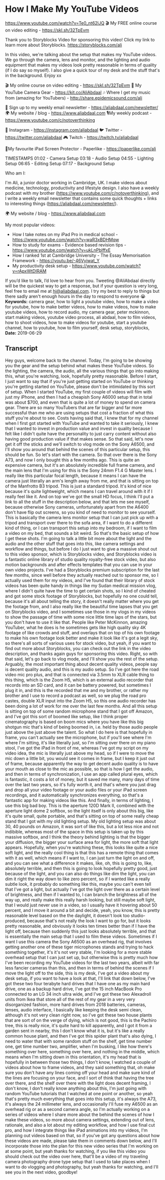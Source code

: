 # How I Make My YouTube Videos
https://www.youtube.com/watch?v=Te0_nt62lJQ
🎬 My FREE online course on video editing - https://skl.sh/32TpEvm

Thank you to Storyblocks Video for sponsoring this video! Click my link to learn more about Storyblocks. https://storyblocks.com/ali

In this video, we're talking about the setup that makes my YouTube videos. We go through the camera, lens and monitor, and the lighting and audio equipment that makes my videos look pretty reasonable in terms of quality (if I do say so myself). I also give a quick tour of my desk and the stuff that's in the background. Enjoy xx

🎬 My online course on video editing - https://skl.sh/32TpEvm
🎥 My YouTube Camera Gear - https://kit.co/AliAbdaal
🎶 Where I get my music from (amazing for YouTubers) - http://share.epidemicsound.com/ali

💌 Sign up to my weekly email newsletter - https://aliabdaal.com/newsletter/
🌍 My website / blog - https://www.aliabdaal.com 
🎙My weekly podcast - https://www.youtube.com/c/notoverthinking 

📸 Instagram - https://instagram.com/aliabdaal
🐦 Twitter - https://twitter.com/aliabdaal
🎮 Twitch - https://twitch.tv/aliabdaal

📝My favourite iPad Screen Protector - Paperlike - https://paperlike.com/ali

TIMESTAMPS
01:02 - Camera Setup
03:18 - Audio Setup
04:55 - Lighting Setup
06:65 - Editing Setup
07:17 - Background Setup

Who am I:

I'm Ali, a junior doctor working in Cambridge, UK. I make videos about medicine, technology, productivity and lifestyle design. I also have a weekly podcast with my brother (https://www.youtube.com/c/notoverthinking), and I write a weekly email newsletter that contains some quick thoughts + links to interesting things (https://aliabdaal.com/newsletter/).

🌍 My website / blog - https://www.aliabdaal.com 

My most popular videos:

- How I take notes on my iPad Pro in medical school - https://www.youtube.com/watch?v=waR3xBDHMqw
- How to study for exams - Evidence based revision tips - https://www.youtube.com/watch?v=ukLnPbIffxE
- How I ranked 1st at Cambridge University - The Essay Memorisation Framework - https://youtu.be/-46Vyiwat_Y
- My productivity desk setup - https://www.youtube.com/watch?v=rApxWtDIRAM



If you’d like to talk, I’d love to hear from you. Tweeting @AliAbdaal directly will be the quickest way to get a response, but if your question is very long, feel free to email me at hi@aliabdaal.com. I try my best to reply to things but there sadly aren't enough hours in the day to respond to everyone 😭
**Keywords:** camera gear, how to light a youtube video, how to make a video for youtube, how to make better videos, how to make videos, how to make youtube videos, how to record audio, my camera gear, peter mckinnon, start making videos, youtube video process, ali abdaal, how to film videos, how to shoot videos, how to make videos for youtube, start a youtube channel, how to youtube, how to film yourself, desk setup, storyblocks, 
**Date:** 2019-06-29

## Transcript
 Hey guys, welcome back to the channel. Today, I'm going to be showing you the gear and the setup behind what makes these YouTube videos. So the lighting, the camera, the audio, all the various things that go into making this, what you're watching, look, hopefully pretty reasonable. Before I start, I just want to say that if you're just getting started on YouTube or thinking you're getting started on YouTube, please don't be intimidated by this sort of setup. When I started YouTube, my first couple of videos will film with just my iPhone, and then I had a cheapish Sony A6000 setup that in total was about $700, and even that is quite a lot of money to spend on camera gear. There are so many YouTubers that are far bigger and far more successful than me who are using setups that cost a fraction of what this stuff you're about to see. Costs having said that, I knew that for my channel when I first got started with YouTube and wanted to take it seriously, I knew that I wanted to invest in production value and invest in quality because I felt like I didn't quite have the personality to just carry content without also having good production value if that makes sense. So that said, let's now get it off the sticks and we'll switch to vlog mode on the Sony A6500, and I'll show you around that behind the scenes of this particular setup, this should be fun. So let's start with the camera. So that over there is the Sony A73, and now I only bought this a few months ago. This is quite an expensive camera, but it's an absolutely incredible full frame camera, and the main lens that I'm using for this is the Sony 24mm F1.4 G Master lens. I really like this particular focal length, because it means I can have the camera just literally an arm's length away from me, and that is sitting on top of the Manfrotto B3 tripod. This is just a standard tripod. It's kind of nice because it's quite lightweight, which means I can travel around with it if I really feel like it. And on top we've got the small HD focus, I think I'll put a link to all the stuff in the description below, and that lets me see myself, because otherwise Sony cameras, unfortunately apart from the A6400 don't have flip out screens, so you kind of need to monitor to see yourself. This is basically the camera lens monitor setup that I can just pick up with a tripod and transport over there to the sofa area, if I want to do a different kind of thing, or I can transport this setup into my bedroom, if I want to film a video on my bed, that sounds a bit weird. So that's the basic setup of how I get these shots. I'm going to talk a little bit more about the light and the audio and the other stuff that goes into this, like camera settings and workflow and things, but before I do I just want to give a massive shout out to this video sponsor, which is Storyblocks video, and Storyblocks video is a fantastic online library of studio quality royalty-free stock video, but also motion backgrounds and after effects templates that you can use in your own video projects. I've had a Storyblocks premium subscription for the last few months, since well before they actually reached out to sponsor me, so I actually used them for my videos, and I've found that their library of stock videos has been quite handy in things like my Sudan medical mission vlog, where I didn't quite have the time to get certain shots, so I kind of cheated and got some stock footage of Storyblocks, but hopefully no one could tell, because it's all about telling the story, it doesn't really matter where you get the footage from, and I also really like the beautiful time lapses that you get on Storyblocks video, and I sometimes use those in my vlogs in my videos to show the passage of time with some nice little time laps of the stars, but you don't have to use it like that. People like Peter McKinnon, amazing YouTuber, what he does is he sometimes gets like high quality sky 4K footage of like crowds and stuff, and overlays that on top of his own footage to make his own footage look better and make it look like it's got a legit sky, so there's all sorts of various uses for stock video, but yeah, if you want to find out more about Storyblocks, you can check out the link in the video description, and thanks again guys for sponsoring this video. Right, so with that said, let's go back to vlog mode, and I'll show you the rest of the setup. Arguably, the most important thing about decent quality videos, people say is decent quality audio, and this is my audio setup. So I've got here the road video mic pro plus, and that is connected via 3.5mm to XLR cable thing to this thing, which is the Zoom H5, which is an external audio recorder that records into an SD card, and it can be battery powered, but sometimes I plug it in, and this is the recorded that me and my brother, or rather my brother and I use to record a podcast as well, so we plug the road pro castes, double XLR input into the Zoom H5, so this one audio recorder has been doing a lot of work for me over the last few months. And all this setup is sitting on top of some random microphone stand that I got off Amazon, and I've got this sort of boomed like setup, like I think proper cinematography is based on boom mics where you have like this big shotgun mic that's kind of being boomed in, i.e. held by those audio people just above the just above the talent. So what I do here is that hopefully in frame, you can't actually see the microphone, but if you'll see where I'm where I'm sitting, it's like literally just, so I'm sitting over there on my piano stool, I've got the iPad in front of me, whereas I've got my script on my video idea, the mic is literally just above my head, so if I were to move the mic down a little bit, you would see it comes in frame, but I keep it just out of frame, because apparently the way to get decent audio quality is to have your mouth as close to the mic as possible, so that is how I get the audio, and then in terms of synchronization, I use an app called plural eyes, which is fantastic, it costs a lot of money, but it saved me many, many days of time over the last two years, so it's fully worth it, and that's where you just drag and drop all your video footage or your audio files or your iPad screen recordings, and it automatically synchronizes everything, so that's a fantastic app for making videos like this. And finally, in terms of lighting, I use this big bad boy. This is the aperture 120D Mark II, combined with the aperture light dome 2 softbox, so the light itself is only about this big, like it's quite small, quite portable, and that's sitting on top of some really cheap stand that I got with my old lighting setup. My old lighting setup was about 30, 40 pounds on Amazon, it was sort of like this, but a lot less nice and not indibible, whereas most of the space in this setup is taken up by this massive softbox, and I think the theory behind lighting is that the bigger your diffusion, the bigger your surface area for light, the more soft that light appears. Hopefully, when you're watching these, this looks like quite a nice soft light, and the really cool thing is that this has a remote thing that comes with it as well, which means if I want to, I can just turn the light on and off, and you can see what a difference it makes, like, oh, this is going to, like, absolutely terrible, and then this is going to look hopefully pretty good, just because of the light, and you can also do things like dim the light, you can dim it right the way down to like zero percent, so if I wanted like a really subtle look, it probably do something like this, maybe you can't even tell that I've got a light, but actually I've got the light over there as a certain level of brightness, and then if I wanted to, I can branch the brightness all of the way up, and really make this really harsh looking, but still maybe soft light, that I would just never use in a video, so I usually have it hovering about 50 percent, and I move it around a bit and decide, yeah, you know, this is pretty reasonable level based on the the daylight, it doesn't look too studio-produced, because that's not really the look I want to go for, but it looks pretty reasonable, and obviously it looks ten times better than if I have the light off, because then suddenly this just looks absolutely terrible, and that is essentially the main setup that I used to film these videos. Sometimes if I want I use this camera the Sony A6500 as an overhead rig, that involves getting another one of these tiger microphones stands and trying to hack something together, it's it's not very stable, I'm looking for a more stable overhead setup that I can just set up, but otherwise this is pretty much how I've been recording my YouTube videos for the last two years, albeit with far less fancier cameras than this, and then in terms of behind the scenes if I move the light off to the side, this is my desk, I've got a video about my desk setup, if you want to have a look at that, I'll link that down below, I've got these two four terabyte hard drives that I have one as my main hard drive, one as a backup hard drive, I've got the 15 inch MacBook Pro connected to an LG 34 inch ultra wide, and I've got these two Alexadroll units from Ikea that store all of the rest of my gear in a very very disorganized fashion, more hard drives from 2018 batteries, cameras, lenses, audio interface, I basically like keeping the desk semi clean, although it's not very clean right now, so I've got these two house plants that are sort of on the verge of dying, which is not good, this is the Pachiro tree, this is really nice, it's quite hard to kill apparently, and I got it from a garden sent in nearby, this I don't know what it is, but it's like a really common house plant, and then I've got this spider plant that's also dying, I need to water that with some random stuff on the shelf, get time number one, get time number two, amplifier, when I'm busking, I like how there's something over here, something over here, and nothing in the middle, which means when I'm sitting down in this orientation, it's my head that is hopefully in between those two things, I don't know, I watched a couple of videos about how to frame videos, and they said something that, oh make sure you don't have any lines coming off your head and make sure kind of the lines are focusing on your face, and I sort of think that having the tree over there, and the shelf over there with the light does decent framing, I don't know, I don't really know anything about this, I'm just going with random YouTube tutorials that I watched at one point or another, so yeah that's pretty much everything that goes into this setup, it's always the A73, it's always the 24 millimeter lens, and occasionally I'll fuse my A6500 as an overhead rig or as a second camera angle, so I'm actually working on a series of videos where I share more about the behind the scenes of how I make these videos, so more about camera settings, extending out of lens, rationale, and also a lot about my editing workflow, and how I use final cut pro, and how I integrate things like iPad animations into my videos, I'm planning out videos based on that, so if you've got any questions about how these videos are made, please take them in comments down below, and I'll incorporate those into the plan for this new video series that I'm working on at some point, but yeah thanks for watching, if you like this video you should check out the video over here, that'll be a video of my traveling camera photography drone type setup that I used to take places when I want to do vlogging and photography, but yeah thanks for watching, and I'll see you in the next video, goodbye!
